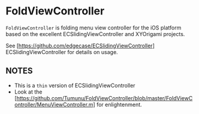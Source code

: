 # FoldViewController

`FoldViewController` is folding menu view controller for the iOS platform based on the excellent ECSlidingViewController and XYOrigami projects.

See [https://github.com/edgecase/ECSlidingViewController] ECSlidingViewController for details on usage.

## NOTES

* This is a `thin` version of ECSlidingViewController
* Look at the [https://github.com/Tumunu/FoldViewController/blob/master/FoldViewController/MenuViewController.m] for enlightenment.


